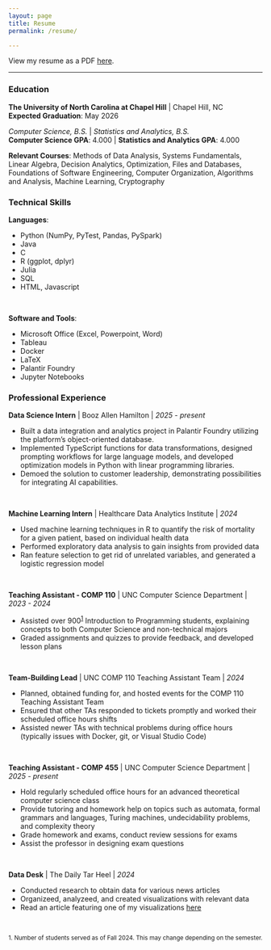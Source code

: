 ```yaml
---
layout: page
title: Resume
permalink: /resume/

---
```


View my resume as a PDF [here](https://drive.google.com/file/d/1b38k48m7GQNYfLu1B0XJ9qSWZJyOJygd/view?usp=sharing).

---

### Education

**The University of North Carolina at Chapel Hill** \| Chapel Hill, NC   
**Expected Graduation**: May 2026

_Computer Science, B.S._ \| _Statistics and Analytics, B.S._   
**Computer Science GPA**: 4.000 \| **Statistics and Analytics GPA**: 4.000

**Relevant Courses**: Methods of Data Analysis, Systems Fundamentals, Linear Algebra, Decision Analytics, Optimization, Files and Databases, Foundations of Software Engineering, Computer Organization, Algorithms and Analysis, Machine Learning, Cryptography

### Technical Skills

**Languages**: 
<ul>
<li>Python (NumPy, PyTest, Pandas, PySpark)</li> 
<li>Java</li>
<li>C</li>
<li>R (ggplot, dplyr)</li>
<li>Julia</li>
<li>SQL</li>
<li>HTML, Javascript</li>
</ul>
<br>

**Software and Tools**: 
<ul>
<li>Microsoft Office (Excel, Powerpoint, Word)</li>
<li>Tableau</li>
<li>Docker</li>
<li>LaTeX</li>
<li>Palantir Foundry</li>
<li>Jupyter Notebooks</li>
</ul>

### Professional Experience

**Data Science Intern** \| Booz Allen Hamilton \| _2025 - present_   
<ul>
<li>Built a data integration and analytics project in Palantir Foundry utilizing the platform’s object-oriented database. </li>
<li>Implemented TypeScript functions for data transformations, designed prompting workflows for large language models, and developed optimization models in Python with linear programming libraries.</li>
<li>Demoed the solution to customer leadership, demonstrating possibilities for integrating AI capabilities.</li>
</ul>
<br>

**Machine Learning Intern** \| Healthcare Data Analytics Institute \| _2024_   
<ul>
<li>Used machine learning techniques in R to quantify the risk of mortality for a given patient, based on individual health data</li>
<li>Performed exploratory data analysis to gain insights from provided data</li>
<li>Ran feature selection to get rid of unrelated variables, and generated a logistic regression model</li>
</ul>
<br>

**Teaching Assistant - COMP 110** \| UNC Computer Science Department \| _2023 - 2024_    
<ul>
<li>Assisted over 900<sup><a href="#footnote1">1</a></sup> Introduction to Programming students, explaining concepts to both Computer Science and non-technical majors</li>
<li>Graded assignments and quizzes to provide feedback, and developed lesson plans</li>
</ul>
<br>

**Team-Building Lead** \| UNC COMP 110 Teaching Assistant Team \| _2024_   
<ul>
<li>Planned, obtained funding for, and hosted events for the COMP 110 Teaching Assistant Team</li>
<li>Ensured that other TAs responded to tickets promptly and worked their scheduled office hours shifts</li>
<li>Assisted newer TAs with technical problems during office hours (typically issues with Docker, git, or Visual Studio Code)</li>
</ul>
<br>

**Teaching Assistant - COMP 455** \| UNC Computer Science Department \| _2025 - present_   
<ul>
<li>Hold regularly scheduled office hours for an advanced theoretical computer science class</li> 
<li>Provide tutoring and homework help on topics such as automata, formal grammars and languages, Turing machines, undecidability problems, and complexity theory</li>
<li>Grade homework and exams, conduct review sessions for exams</li>
<li>Assist the professor in designing exam questions</li>
</ul>
<br>

**Data Desk** \| The Daily Tar Heel \| _2024_   
<ul>
<li>Conducted research to obtain data for various news articles</li>
<li>Organizeed, analyzeed, and created visualizations with relevant data</li>
<li>Read an article featuring one of my visualizations <a href="https://www.dailytarheel.com/article/2024/02/city-ocs-teacher-hiring-retention-update">here</a></li>
</ul>
<br>


<small id="footnote1">1. Number of students served as of Fall 2024. This may change depending on the semester.</small>